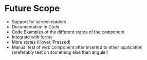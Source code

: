 # Future Scope

* Support for screen readers
* Documentation In Code
* Code Examples of the different states of the component
* Integrate with forms
* More states (Hover, Pressed)
* Manual test of web component after inserted to other application (preferably test on something else than angular)